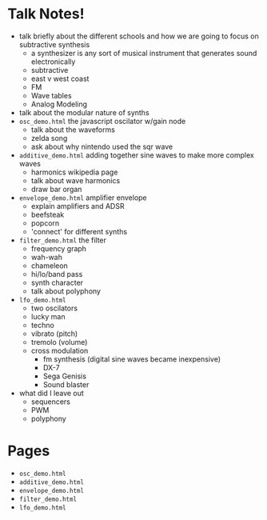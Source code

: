 # Talk Notes!
- talk briefly about the different schools and how we are going to focus on subtractive synthesis
  - a synthesizer is any sort of musical instrument that generates sound electronically
  - subtractive
  - east v west coast
  - FM
  - Wave tables
  - Analog Modeling
- talk about the modular nature of synths
- `osc_demo.html` the javascript oscilator w/gain node
  - talk about the waveforms
  - zelda song
  - ask about why nintendo used the sqr wave
- `additive_demo.html` adding together sine waves to make more complex waves
  - harmonics wikipedia page
  - talk about wave harmonics
  - draw bar organ
- `envelope_demo.html` amplifier envelope
  - explain amplifiers and ADSR
  - beefsteak
  - popcorn
  - 'connect' for different synths
- `filter_demo.html` the filter
  - frequency graph
  - wah-wah
  - chameleon
  - hi/lo/band pass
  - synth character
  - talk about polyphony
- `lfo_demo.html`
  - two oscilators
  - lucky man
  - techno
  - vibrato (pitch)
  - tremolo (volume)
  - cross modulation
    - fm synthesis (digital sine waves became inexpensive)
    - DX-7
    - Sega Genisis
    - Sound blaster
- what did I leave out
  - sequencers
  - PWM
  - polyphony

Pages
=====
- `osc_demo.html`
- `additive_demo.html`
- `envelope_demo.html`
- `filter_demo.html`
- `lfo_demo.html`
